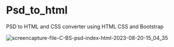 # Psd_to_html
PSD to HTML and CSS converter using HTML CSS and Bootstrap


![screencapture-file-C-BS-psd-index-html-2023-08-20-15_04_35](https://github.com/KomalR2003/Psd_to_html/assets/138985585/5f26f3b1-da57-4e12-a5d9-091e51de8c71)
